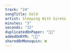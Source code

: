 ```yaml
---
track: "24"
songTitle: Gold
artist: Sleeping With Sirens
minutes: "3"
seconds: "32"
duplicatedOnPaper: "👍🏻"
addedOnRYM: "👍🏻"
sharedOnMonoquin: ❌
---
```

